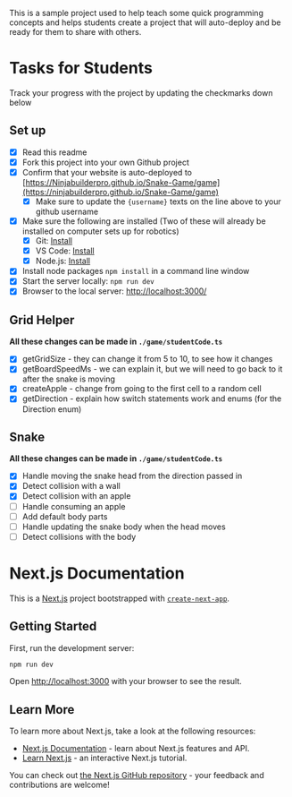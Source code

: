 
This is a sample project used to help teach some quick programming concepts and helps students create a project that will auto-deploy and be ready for them to share with others.

# Tasks for Students

Track your progress with the project by updating the checkmarks down below

## Set up
- [x] Read this readme
- [x] Fork this project into your own Github project
- [x] Confirm that your website is auto-deployed to [https://Ninjabuilderpro.github.io/Snake-Game/game](https://ninjabuilderpro.github.io/Snake-Game/game) 
  - [x] Make sure to update the `{username}` texts on the line above to your github username
- [x] Make sure the following are installed (Two of these will already be installed on computer sets up for robotics)
  - [x] Git: [Install](https://git-scm.com/downloads)
  - [x] VS Code: [Install](https://code.visualstudio.com/download)
  - [x] Node.js: [Install](https://nodejs.org/en/)
- [x] Install node packages `npm install` in a command line window
- [x] Start the server locally: `npm run dev`
- [x] Browser to the local server: [http://localhost:3000/](http://localhost:3000/)

## Grid Helper

**All these changes can be made in `./game/studentCode.ts`**

- [x] getGridSize - they can change it from 5 to 10, to see how it changes
- [x] getBoardSpeedMs - we can explain it, but we will need to go back to it after the snake is moving
- [x] createApple - change from going to the first cell to a random cell
- [x] getDirection - explain how switch statements work and enums (for the Direction enum)

## Snake

**All these changes can be made in `./game/studentCode.ts`**

- [x] Handle moving the snake head from the direction passed in
- [x] Detect collision with a wall
- [x] Detect collision with an apple
- [ ] Handle consuming an apple
- [ ] Add default body parts
- [ ] Handle updating the snake body when the head moves
- [ ] Detect collisions with the body

# Next.js Documentation

This is a [Next.js](https://nextjs.org/) project bootstrapped with [`create-next-app`](https://github.com/vercel/next.js/tree/canary/packages/create-next-app).

## Getting Started

First, run the development server:

```bash
npm run dev
```

Open [http://localhost:3000](http://localhost:3000) with your browser to see the result.

## Learn More

To learn more about Next.js, take a look at the following resources:

- [Next.js Documentation](https://nextjs.org/docs) - learn about Next.js features and API.
- [Learn Next.js](https://nextjs.org/learn) - an interactive Next.js tutorial.

You can check out [the Next.js GitHub repository](https://github.com/vercel/next.js/) - your feedback and contributions are welcome!

